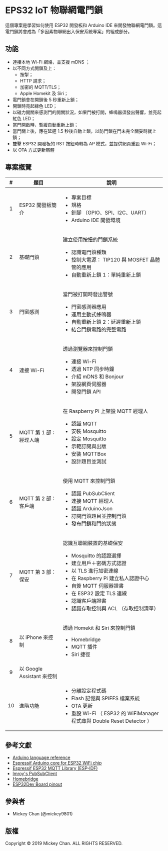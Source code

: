 # EPS32 IoT 物聯網電門鎖
這個專案是學習如何使用 ESP32 開發板和 Arduino IDE 來開發物聯網電門鎖。這電門鎖將會成為「多因素物聯網出入保安系統專案」的組成部分。

## 功能
* 連接本地 Wi-Fi 網絡，並支援 mDNS ；
* 以不同方式開鎖及上：
   *  按掣；
   *  HTTP 請求；
   *  加密的 MQTT/TLS；
   *  Apple Homekit 及 Siri；
* 電門鎖會在開鎖後 5 秒重新上鎖；
* 開鎖時亮起綠色 LED；
* 以磁力開關來感測門的開關狀況，如果門被打開，蜂鳴器須發出聲響，並亮起紅色 LED；
* 當門開啟時，暫緩自動重新上鎖；
* 當門關上後，應在延遲 1.5 秒後自動上鎖，以防門鎖在門未完全關妥時就上鎖；
* 雙擊 ESP32 開發板的 RST 按鈕時轉為 AP 模式，並提供網頁重設 Wi-Fi；
* 以 OTA 方式更新靭體

## 專案槪覽

\#|題目|說明
:--:|---|---
1|ESP32 開發板簡介|<ul><li>專案目標</li><li>規格</li><li>針腳 （GPIO、SPI、I2C、UART）</li><li>Arduino IDE 開發環境</li></ul>
2|基礎門鎖|<p>建立使用按扭的門鎖系統</p><ul><li>認識電門鎖種類</li><li>控制大電源： TIP120 與 MOSFET 晶體管的應用</li><li>自動重新上鎖 1：單純重新上鎖</li></ul>
3|門窗感測|<p>當門被打開時發出警號</p><ul><li>門窗感測器應用</li><li>運用主動式蜂鳴器</li><li>自動重新上鎖 2：延遲重新上鎖</li><li>結合門鎖電路的完整電路</li></ul>
4|連接 Wi-Fi|<p>透過瀏覽器來控制門鎖</p><ul><li>連接 Wi-Fi</li><li>透過 NTP 同步時鐘</li><li>介紹 mDNS 和 Bonjour</li><li>架設網頁伺服器</li><li>開發門鎖 API</li><ul>
5|MQTT 第 1 部：經理人端|<p>在 Raspberry Pi 上架設 MQTT 經理人</p><ul><li>認識 MQTT</li><li>安裝 Mosquitto</li><li>設定 Mosquitto</li><li>示範訂閱與出版</li><li>安裝 MQTTBox</li><li>設計題目並測試</li></ul>
6|MQTT 第 2 部：客戶端|<p>使用 MQTT 來控制門鎖</p><ul><li>認識 PubSubClient</li><li>連接 MQTT 經理人</li><li>認識 ArduinoJson</li><li>訂閱門鎖題目並控制門鎖</li><li>發布門鎖和門的狀態</li></ul>
7|MQTT 第 3 部：保安|<p>認識互聯網裝置的基礎保安</p><ul><li>Mosquitto 的認證選擇</li><li>建立用戶＋密碼方式認證</li><li>以 TLS 進行加密連線</li><li>在 Raspberry Pi 建立私人認證中心</li><li>自簽 MQTT 伺服器證書</li><li>在 ESP32 設定 TLS 連線</li><li>認識客戶端證書</li><li>認識存取控制與 ACL （存取控制清單）</li></ul>
8|以 iPhone 來控制|<p>透過 Homekit 和 Siri 來控制門鎖</p><ul><li>Homebridge</li><li>MQTT 插件</li><li>Siri 捷徑</li></ul>
9|以 Google Assistant 來控制|
10|進階功能|<ul><li>分離設定程式碼</li><li>Flash 記憶與 SPIFFS 檔案系統</li><li>OTA 更新</li><li>重設 Wi-Fi （ ESP32 的 WiFiManager 程式庫與 Double Reset Detector ）</li></ul>

## 參考文獻
* [Arduino language reference](https://www.arduino.cc/en/Reference/HomePage)
* [Espressif Arduino core for ESP32 WiFi chip](https://github.com/espressif/arduino-esp32)
* [Espressif ESP32 MQTT Library (ESP-IDF)](https://github.com/espressif/esp-mqtt)
* [lmroy's PubSubClient](https://github.com/Imroy/pubsubclient)
* [Homebridge](https://github.com/nfarina/homebridge)
* [ESP32Dev Board pinout](https://github.com/espressif/arduino-esp32/blob/master/docs/esp32_pinmap.png)

## 參與者
* Mickey Chan (@mickey9801)

## 版權
Copyright &copy; 2019 Mickey Chan. ALL RIGHTS RESERVED.  
